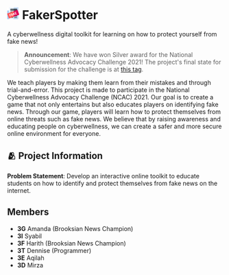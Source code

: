 <h1>
    <img src="icon.png" style="height: 1em;"/>
    <span>FakerSpotter</span>
</h1>

A cyberwellness digital toolkit for learning on how to protect yourself from fake news!

> **Announcement**: We have won Silver award for the National Cyberwellness Advocacy Challenge 2021! The project's final state for submission for the challenge is at [this tag](https://github.com/dentolos19/FakerSpotter/tree/submission).

We teach players by making them learn from their mistakes and through trial-and-error. This project is made to participate in the National Cyberwellness Advocacy Challenge (NCAC) 2021. Our goal is to create a game that not only entertains but also educates players on identifying fake news. Through our game, players will learn how to protect themselves from online threats such as fake news. We believe that by raising awareness and educating people on cyberwellness, we can create a safer and more secure online environment for everyone.

## 🫂 Project Information

**Problem Statement**: Develop an interactive online toolkit to educate students on how to identify and protect themselves from fake news on the internet.

## Members

- **3G** Amanda (Brooksian News Champion)
- **3I** Syabil
- **3F** Harith (Brooksian News Champion)
- **3T** Dennise (Programmer)
- **3E** Aqilah
- **3D** Mirza